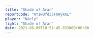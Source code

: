 ```yaml
---
title: "Shade of Aran"
reportCode: "AY1wQfdJ3FnWykmL"
player: "Näely"
fight: "Shade of Aran"
date: 2021-08-09T18:51:45.833000+00:00
---
```

